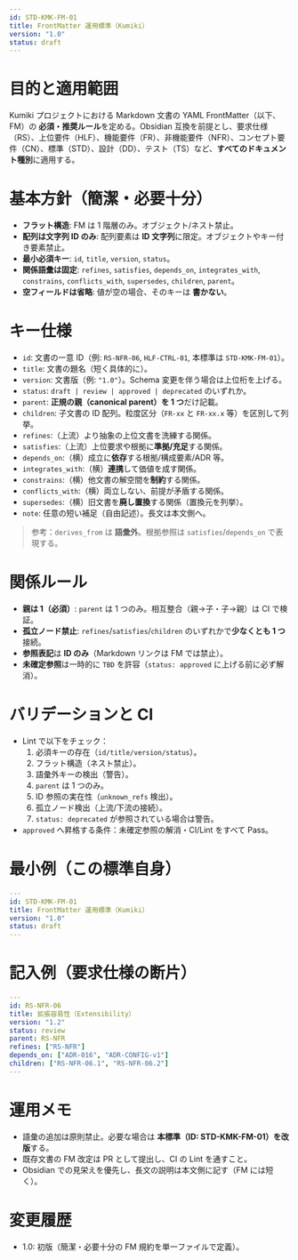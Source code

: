 ```yaml
---
id: STD-KMK-FM-01
title: FrontMatter 運用標準（Kumiki）
version: "1.0"
status: draft
---
```


# 目的と適用範囲
Kumiki プロジェクトにおける Markdown 文書の YAML FrontMatter（以下、FM）の **必須・推奨ルール**を定める。Obsidian 互換を前提とし、要求仕様（RS）、上位要件（HLF）、機能要件（FR）、非機能要件（NFR）、コンセプト要件（CN）、標準（STD）、設計（DD）、テスト（TS）など、**すべてのドキュメント種別**に適用する。

# 基本方針（簡潔・必要十分）
- **フラット構造**: FM は 1 階層のみ。オブジェクト/ネスト禁止。
- **配列は文字列 ID のみ**: 配列要素は **ID 文字列**に限定。オブジェクトやキー付き要素禁止。
- **最小必須キー**: `id`, `title`, `version`, `status`。
- **関係語彙は固定**: `refines`, `satisfies`, `depends_on`, `integrates_with`, `constrains`, `conflicts_with`, `supersedes`, `children`, `parent`。
- **空フィールドは省略**: 値が空の場合、そのキーは **書かない**。

# キー仕様
- `id`: 文書の一意 ID（例: `RS-NFR-06`, `HLF-CTRL-01`, 本標準は `STD-KMK-FM-01`）。
- `title`: 文書の題名（短く具体的に）。
- `version`: 文書版（例: `"1.0"`）。Schema 変更を伴う場合は上位桁を上げる。
- `status`: `draft | review | approved | deprecated` のいずれか。
- `parent`: **正規の親（canonical parent）を 1 つ**だけ記載。
- `children`: 子文書の ID 配列。粒度区分（`FR-xx` と `FR-xx.x` 等）を区別して列挙。
- `refines`:（上流）より抽象の上位文書を洗練する関係。
- `satisfies`:（上流）上位要求や根拠に**準拠/充足**する関係。
- `depends_on`:（横）成立に**依存**する根拠/構成要素/ADR 等。
- `integrates_with`:（横）**連携**して価値を成す関係。
- `constrains`:（横）他文書の解空間を**制約**する関係。
- `conflicts_with`:（横）両立しない、前提が矛盾する関係。
- `supersedes`:（横）旧文書を**廃し置換**する関係（置換元を列挙）。
- `note`: 任意の短い補足（自由記述）。長文は本文側へ。

> 参考：`derives_from` は **語彙外**。根拠参照は `satisfies`/`depends_on` で表現する。

# 関係ルール
- **親は 1（必須）**: `parent` は 1 つのみ。相互整合（親→子・子→親）は CI で検証。
- **孤立ノード禁止**: `refines`/`satisfies`/`children` のいずれかで**少なくとも 1 つ**接続。
- **参照表記**は **ID のみ**（Markdown リンクは FM では禁止）。
- **未確定参照**は一時的に `TBD` を許容（`status: approved` に上げる前に必ず解消）。

# バリデーションと CI
- Lint で以下をチェック：
  1) 必須キーの存在（`id/title/version/status`）。
  2) フラット構造（ネスト禁止）。
  3) 語彙外キーの検出（警告）。
  4) `parent` は 1 つのみ。
  5) ID 参照の実在性（`unknown_refs` 検出）。
  6) 孤立ノード検出（上流/下流の接続）。
  7) `status: deprecated` が参照されている場合は警告。
- `approved` へ昇格する条件：未確定参照の解消・CI/Lint をすべて Pass。

# 最小例（この標準自身）
```yaml
---
id: STD-KMK-FM-01
title: FrontMatter 運用標準（Kumiki）
version: "1.0"
status: draft
---
```

# 記入例（要求仕様の断片）
```yaml
---
id: RS-NFR-06
title: 拡張容易性（Extensibility）
version: "1.2"
status: review
parent: RS-NFR
refines: ["RS-NFR"]
depends_on: ["ADR-016", "ADR-CONFIG-v1"]
children: ["RS-NFR-06.1", "RS-NFR-06.2"]
---
```

# 運用メモ
- 語彙の追加は原則禁止。必要な場合は **本標準（ID: STD-KMK-FM-01）を改版**する。
- 既存文書の FM 改定は PR として提出し、CI の Lint を通すこと。
- Obsidian での見栄えを優先し、長文の説明は本文側に記す（FM には短く）。

# 変更履歴
- 1.0: 初版（簡潔・必要十分の FM 規約を単一ファイルで定義）。
